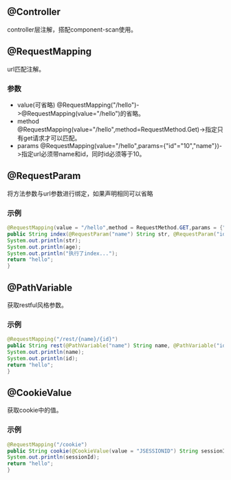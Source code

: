 ## @Controller

controller层注解，搭配component-scan使用。

## @RequestMapping

url匹配注解。

### 参数

- value(可省略)
	@RequestMapping("/hello")->@RequestMapping(value="/hello")的省略。
- method
	@RequestMapping(value="/hello",method=RequestMethod.Get)->指定只有get请求才可以匹配。
- params
	@RequestMapping(value="/hello",params={"id"="10","name"})->指定url必须带name和id，同时id必须等于10。

## @RequestParam

将方法参数与url参数进行绑定，如果声明相同可以省略

### 示例

```java
@RequestMapping(value = "/hello",method = RequestMethod.GET,params = {"name","id=10"})  
public String index(@RequestParam("name") String str, @RequestParam("id") int age){  
System.out.println(str);  
System.out.println(age);  
System.out.println("执行了index...");  
return "hello";  
}
```

## @PathVariable

获取restful风格参数。

### 示例

```java
@RequestMapping("/rest/{name}/{id}")  
public String rest(@PathVariable("name") String name, @PathVariable("id") int id){  
System.out.println(name);  
System.out.println(id);  
return "hello";  
}
```

## @CookieValue

获取cookie中的值。

### 示例

```java
@RequestMapping("/cookie")  
public String cookie(@CookieValue(value = "JSESSIONID") String sessionId){  
System.out.println(sessionId);  
return "hello";  
}
```